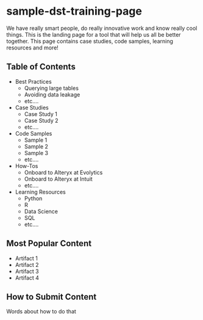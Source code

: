 # sample-dst-training-page

We have really smart people, do really innovative work and know really cool things. This is the landing page for a tool that will help us all be better together. This page contains case studies, code samples, learning resources and more!

## Table of Contents

* Best Practices
  * Querying large tables
  * Avoiding data leakage
  * etc....
* Case Studies
  * Case Study 1
  * Case Study 2
  * etc....
* Code Samples
  * Sample 1
  * Sample 2
  * Sample 3
  * etc....
* How-Tos
  * Onboard to Alteryx at Evolytics
  * Onboard to Alteryx at Intuit
  * etc....
* Learning Resources
  * Python
  * R
  * Data Science
  * SQL
  * etc....

## Most Popular Content
* Artifact 1
* Artifact 2
* Artifact 3
* Artifact 4

## How to Submit Content
Words about how to do that
